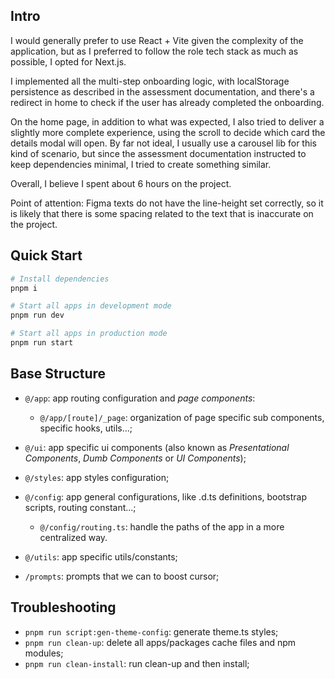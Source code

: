 ## Intro

I would generally prefer to use React + Vite given the complexity of the application, but as I preferred to follow the role tech stack as much as possible, I opted for Next.js.

I implemented all the multi-step onboarding logic, with localStorage persistence as described in the assessment documentation, and there's a redirect in home to check if the user has already completed the onboarding.

On the home page, in addition to what was expected, I also tried to deliver a slightly more complete experience, using the scroll to decide which card the details modal will open. By far not ideal, I usually use a carousel lib for this kind of scenario, but since the assessment documentation instructed to keep dependencies minimal, I tried to create something similar.

Overall, I believe I spent about 6 hours on the project.

Point of attention: Figma texts do not have the line-height set correctly, so it is likely that there is some spacing related to the text that is inaccurate on the project.

## Quick Start

```bash
# Install dependencies
pnpm i

# Start all apps in development mode
pnpm run dev

# Start all apps in production mode
pnpm run start
```

## Base Structure

- `@/app`: app routing configuration and _page components_:
  - `@/app/[route]/_page`: organization of page specific sub components, specific hooks, utils...;
- `@/ui`: app specific ui components (also known as _Presentational Components_, _Dumb Components_ or _UI Components_);
- `@/styles`: app styles configuration;
- `@/config`: app general configurations, like .d.ts definitions, bootstrap scripts, routing constant...;
  - `@/config/routing.ts`: handle the paths of the app in a more centralized way.
- `@/utils`: app specific utils/constants;

- `/prompts`: prompts that we can to boost cursor;

## Troubleshooting

- `pnpm run script:gen-theme-config`: generate theme.ts styles;
- `pnpm run clean-up`: delete all apps/packages cache files and npm modules;
- `pnpm run clean-install`: run clean-up and then install;
